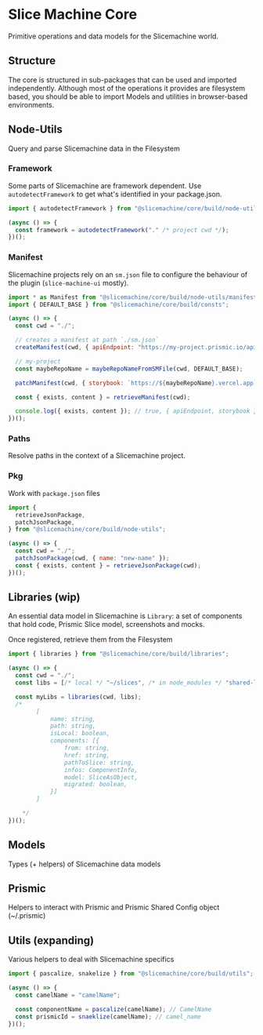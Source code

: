 # Slice Machine Core

Primitive operations and data models for the Slicemachine world.

## Structure

The core is structured in sub-packages that can be used and imported independently. Although most of the operations it provides are filesystem based, you should be able to import Models and utilities in browser-based environments.



## Node-Utils

Query and parse Slicemachine data in the Filesystem

### Framework

Some parts of Slicemachine are framework dependent.
Use `autodetectFramework` to get what's identified in your package.json.

```javascript
import { autodetectFramework } from "@slicemachine/core/build/node-utils";

(async () => {
  const framework = autodetectFramework("." /* project cwd */);
})();
```

### Manifest

Slicemachine projects rely on an `sm.json` file to configure the behaviour of
the plugin (`slice-machine-ui` mostly).

```javascript
import * as Manifest from "@slicemachine/core/build/node-utils/manifest";
import { DEFAULT_BASE } from "@slicemachine/core/build/consts";

(async () => {
  const cwd = "./";

  // creates a manifest at path `./sm.json`
  createManifest(cwd, { apiEndpoint: "https://my-project.prismic.io/api/v2" });

  // my-project
  const maybeRepoName = maybeRepoNameFromSMFile(cwd, DEFAULT_BASE);

  patchManifest(cwd, { storybook: `https://${maybeRepoName}.vercel.app` });

  const { exists, content } = retrieveManifest(cwd);

  console.log({ exists, content }); // true, { apiEndpoint, storybook }
})();
```

### Paths

Resolve paths in the context of a Slicemachine project.

### Pkg

Work with `package.json` files

```javascript
import {
  retrieveJsonPackage,
  patchJsonPackage,
} from "@slicemachine/core/build/node-utils";

(async () => {
  const cwd = "./";
  patchJsonPackage(cwd, { name: "new-name" });
  const { exists, content } = retrieveJsonPackage(cwd);
})();
```

## Libraries (wip)

An essential data model in Slicemachine is `Library`: a set of components
that hold code, Prismic Slice model, screenshots and mocks.

Once registered, retrieve them from the Filesystem

```javascript
import { libraries } from "@slicemachine/core/build/libraries";

(async () => {
  const cwd = "./";
  const libs = [/* local */ "~/slices", /* in node_modules */ "shared-lib"];

  const myLibs = libraries(cwd, libs);
  /*
        [
            name: string,
            path: string,
            isLocal: boolean,
            components: [{
                from: string,
                href: string,
                pathToSlice: string,
                infos: ComponentInfo,
                model: SliceAsObject,
                migrated: boolean,
            }]
        ]

    */
})();
```

## Models

Types (+ helpers) of Slicemachine data models

## Prismic

Helpers to interact with Prismic and Prismic Shared Config object (~/.prismic)

## Utils (expanding)

Various helpers to deal with Slicemachine specifics

```javascript
import { pascalize, snakelize } from "@slicemachine/core/build/utils";

(async () => {
  const camelName = "camelName";

  const componentName = pascalize(camelName); // CamelName
  const prismicId = snaeklize(camelName); // camel_name
})();
```

